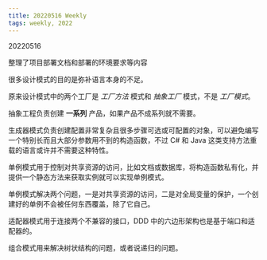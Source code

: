 ```yaml
---
title: 20220516 Weekly
tags: weekly, 2022
---
```


20220516

整理了项目部署文档和部署的环境要求等内容

很多设计模式的目的是弥补语言本身的不足。

原来设计模式中的两个工厂是 *工厂方法* 模式和 *抽象工厂* 模式，不是 *工厂模式*。

抽象工程负责创建 **一系列** 产品，如果产品不成系列就不需要。

生成器模式负责创建配置非常复杂且很多步骤可选或可配置的对象，可以避免编写一个特别长而且大部分参数用不到的构造函数，不过 C# 和 Java 这类支持方法重载的语言或许并不需要这种特性。

单例模式用于控制对共享资源的访问，比如文档或数据库，将构造函数私有化，并提供一个静态方法来获取实例就可以实现单例模式。

单例模式解决两个问题，一是对共享资源的访问，二是对全局变量的保护，一个创建好的单例不会被任何东西覆盖，除了它自己。

适配器模式用于连接两个不兼容的接口，DDD 中的六边形架构也是基于端口和适配器的。

组合模式用来解决树状结构的问题，或者说递归的问题。